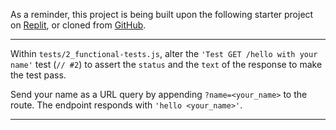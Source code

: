 <div class="challenge-instructions"><div><section id="description">
<p>As a reminder, this project is being built upon the following starter project on <a href="https://replit.com/github/freeCodeCamp/boilerplate-mochachai" rel="noopener noreferrer nofollow" target="_blank">Replit</a>, or cloned from <a href="https://github.com/freeCodeCamp/boilerplate-mochachai/" rel="noopener noreferrer nofollow" target="_blank">GitHub</a>.</p>
</section></div><hr/><div><section id="instructions">
<p>Within <code>tests/2_functional-tests.js</code>, alter the <code>'Test GET /hello with your name'</code> test (<code>// #2</code>) to assert the <code>status</code> and the <code>text</code> of the response to make the test pass.</p>
<p>Send your name as a URL query by appending <code>?name=&lt;your_name&gt;</code> to the route. The endpoint responds with <code>'hello &lt;your_name&gt;'</code>.</p>
</section></div><hr/></div>